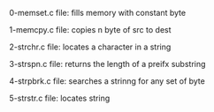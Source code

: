 0-memset.c file: fills memory with constant byte

1-memcpy.c file: copies n byte of src to dest

2-strchr.c file: locates a character in a string

3-strspn.c file: returns the length of a preifx substring

4-strpbrk.c file: searches a strinng for any set of byte

5-strstr.c file: locates string
